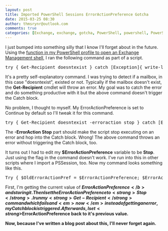 ```yaml
---
layout: post
title: Imported PowerShell Sessions ErrorActionPreference Gotcha
date: 2015-03-25 08:30
author: thmsrynr@outlook.com
comments: true
categories: [Exchange, exchange, gotcha, PowerShell, powershell, PowerShell ISE, powershell ise, quick tip]
---
```

I just bumped into something silly that I know I'll forget about in the future. Using the <a title="Opening A Remote Exchange Management Shell" href="http://www.workingsysadmin.com/opening-a-remote-exchange-management-shell/" target="_blank">function in my PowerShell profile to open an Exchange Management shell</a>, I ran the following command as part of a script.

<pre class="lang:ps decode:true ">try { Get-Recipient doesntexist } catch [Exception]{ write-line "No such mailbox" }</pre>

It's a pretty self-explanatory command. I was trying to detect if a mailbox, in this case "doesntexist", existed or not. Typically if the mailbox doesn't exist, the <strong>Get-Recipient</strong> cmdlet will throw an error. My goal was to catch the error and do something productive with it but the above command doesn't trigger the Catch block.

No problem, I thought to myself. My ErrorActionPreference is set to Continue by default so I'll tweak it for this command.

<pre class="lang:ps decode:true ">try { Get-Recipient doesntexist -erroraction stop } catch [Exception]{ write-line "No such mailbox" }</pre>

The <strong>-ErrorAction Stop</strong> part should make the script stop executing on an error and hop into the Catch block. Wrong! The above command throws an error without triggering the Catch block, too.

It turns out I had to edit my <strong>$ErrorActionPreference</strong> variable to be <strong>Stop</strong>. Just using the flag in the command doesn't work. I've run into this in other scripts where I import a PSSession, too. Now my command looks something like this.

<pre class="lang:ps decode:true ">Try { $OldErrorActionPref = $ErrorActionPreference; $ErrorActionPreference = "Stop"; Get-Recipient doesntexist } catch [Exception]{ write-host "No such mailbox" } $ErrorActionPreference = $OldErrorActionPref
</pre>

First, I'm getting the current value of <b>$ErrorActionPreference</b> and storing it. Then I set the ErrorActionPreference to <strong>Stop</strong>. I run my <strong>Get-Recipient</strong> command which fails and <em>now</em> instead of getting an error, my Catch block is triggered. Afterwards, I set <strong>$ErrorActionPreference</strong> back to it's previous value.

Now, because I've written a blog post about this, I'll never forget again.
